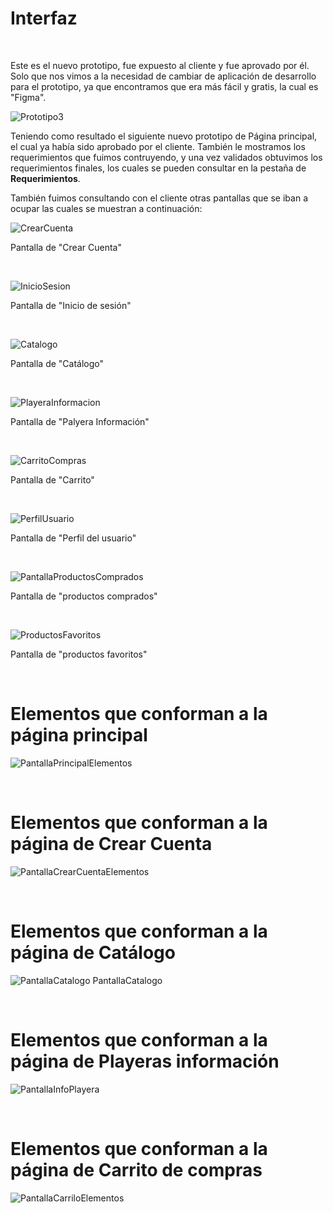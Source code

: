 # Interfaz 
<br>

Este es el nuevo prototipo, fue expuesto al cliente y fue aprovado por él. Solo que nos vimos a la necesidad de cambiar de aplicación de desarrollo para el prototipo, ya que encontramos que era más fácil y gratis, la cual es "Figma".

![Prototipo3](PaginaPrincipal.png)

Teniendo como resultado el siguiente nuevo prototipo de Página principal, el cual ya había sido aprobado por el cliente. También le mostramos los requerimientos que fuimos contruyendo, y una vez validados obtuvimos los requerimientos finales, los cuales se pueden consultar en la pestaña de **Requerimientos**.

También fuimos consultando con el cliente otras pantallas que se iban a ocupar las cuales se muestran a continuación:

![CrearCuenta](CrearCuenta.png)

Pantalla de "Crear Cuenta"

<br>

![InicioSesion](InicioSesion.png)

Pantalla de "Inicio de sesión"

<br>

![Catalogo](Catalogo.png)

Pantalla de "Catálogo"

<br>

![PlayeraInformacion](PlayeraInformacion.png)

Pantalla de "Palyera Información"

<br>

![CarritoCompras](CarritoCompras.png)

Pantalla de "Carrito"

<br>

![PerfilUsuario](PerfilUsuario.jpeg)

Pantalla de "Perfil del usuario"

<br>

![PantallaProductosComprados](PantallaProductosComprados.jpeg)

Pantalla de "productos comprados"

<br>

![ProductosFavoritos](ProductosFavoritos.jpeg)

Pantalla de "productos favoritos"

<br>

# Elementos que conforman a la página principal
![PantallaPrincipalElementos](PantallaPrincipalElementos.png)

<br>

# Elementos que conforman a la página de Crear Cuenta
![PantallaCrearCuentaElementos](PantallaCrearCuentaElementos.png)

<br>

# Elementos que conforman a la página de Catálogo
![PantallaCatalogo PantallaCatalogo](PantallaCatalogo.png)

<br>

# Elementos que conforman a la página de Playeras información
![PantallaInfoPlayera](PantallaInfoPlayera.png)

<br>

# Elementos que conforman a la página de Carrito de compras
![PantallaCarriloElementos](PantallaCarriloElementos.png)